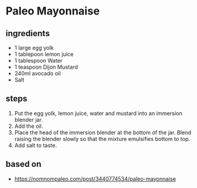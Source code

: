 # Paleo Mayonnaise

## ingredients

- 1 large egg yolk
- 1 tablepoon lemon juice
- 1 tablespoon Water
- 1 teaspoon Dijon Mustard
- 240ml avocado oil
- Salt

## steps

1. Put the egg yolk, lemon juice, water and mustard into an immersion blender jar.
2. Add the oil.
3. Place the head of the immersion blender at the bottom of the jar. Blend raising the blender slowly so that the mixture emulsifies bottom to top.
4. Add salt to taste.

## based on

- https://nomnompaleo.com/post/3440774534/paleo-mayonnaise
